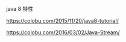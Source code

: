java 8 特性

https://colobu.com/2015/11/20/java8-tutorial/

https://colobu.com/2016/03/02/Java-Stream/
